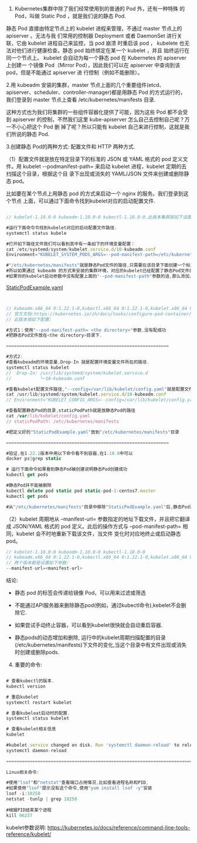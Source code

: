 1. Kubernetes集群中除了我们经常使⽤到的普通的 Pod 外，还有⼀种特殊 的 Pod，叫做 Static Pod ，就是我们说的静态 Pod.

静态 Pod 直接由特定节点上的 kubelet 进程来管理，不通过 master 节点上的 apiserver 。⽆法与我 们常⽤的控制器 Deployment 或者 DaemonSet 进⾏关联，它由 kubelet 进程⾃⼰来监控，当 pod 崩溃 时重启该 pod ， kubelete 也⽆法对他们进⾏健康检查。静态 pod 始终绑定在某⼀个 kubelet ，并且 始终运⾏在同⼀个节点上。 kubelet 会⾃动为每⼀个静态 pod 在 Kubernetes 的 apiserver 上创建⼀ 个镜像 Pod（Mirror Pod），因此我们可以在 apiserver 中查询到该 pod，但是不能通过 apiserver 进 ⾏控制（例如不能删除）。



2.⽤ kubeadm 安装的集群，master 节点上⾯的⼏个重要组件(etcd、apiserver、scheduler、controller-manager)都是⽤静态 Pod 的⽅式运⾏的， 我们登录到 master 节点上查看 /etc/kubernetes/manifests ⽬录.

这种⽅式也为我们将集群的⼀些组件容器化提供了可能，因为这些 Pod 都不会受到 apiserver 的控制，不然我们这⾥ kube-apiserver 怎么⾃⼰去控制⾃⼰呢？万⼀不⼩⼼把这个 Pod 删 掉了呢？所以只能有 kubelet ⾃⼰来进⾏控制，这就是我们所说的静态 Pod.



3.创建静态 Pod的两种方式:  配置⽂件和 HTTP 两种⽅式.

（1）配置⽂件就是放在特定⽬录下的标准的 JSON 或 YAML 格式的 pod 定义⽂件。⽤ kubelet --podmanifest-path=<the directory> 来启动 kubelet 进程，kubelet 定期的去扫描这个⽬录，根据这个⽬ 录下出现或消失的 YAML/JSON ⽂件来创建或删除静态 pod。

⽐如要在某个节点上⽤静态 pod 的⽅式来启动⼀个 nginx 的服务。我们登录到这个节点 上⾯，可以通过下⾯命令找到kubelet对应的启动配置⽂件.

```javascript

// kubelet-1.10.0-0 kubeadm-1.10.0-0 kubectl-1.10.0-0,此版本集群按如下设置 .

#运行下面命令令找到kubelet对应的启动配置⽂件路径.
systemctl status kubele

#打开如下路径⽂件我们可以看到其中有⼀条如下的环境变量配置：
cat /etc/systemd/system/kubelet.service.d/10-kubeadm.conf
Environment="KUBELET_SYSTEM_PODS_ARGS=--pod-manifest-path=/etc/kubernetes/manifests --allowprivileged=true"

#"/etc/kubernetes/manifests"就是静态Pod⽂件的路径,只需要在该⽬录下⾯创建⼀个标准的Pod的JSON或者YAML⽂件即可
#所以如果通过 kubeadm 的⽅式来安装的集群环境，对应的kubelet已经配置了静态Pod⽂件的路径.
#如果你的kubelet启动参数中没有配置上⾯的"--pod-manifest-path"参数的话,那么添加上这个参数然后重启kubelet即可.


```



[StaticPodExample.yaml](attachments/315AF00807344A9994EAE2D57657EC05StaticPodExample.yaml)



```javascript


// kubeadm.x86_64 0:1.22.1-0,kubectl.x86_64 0:1.22.1-0,kubelet.x86_64 0:1.22.1-0 
// 官方文档:https://kubernetes.io/zh/docs/tasks/configure-pod-container/static-pod/
// 此版本按如下配置:

#方式1：使用"--pod-manifest-path= <the directory>"参数,没有配成功
#把静态Pod文件放在<the directory>目录下.

==============================================================

#方式2: 
#查看kubeadm的环境变量,Drop-In 就是配置环境变量文件所在的路径.
systemctl status kubelet
//  Drop-In: /usr/lib/systemd/system/kubelet.service.d
//           └─10-kubeadm.conf

#查看kubelet配置文件路径,"--config=/var/lib/kubelet/config.yaml"就是配置文件所在位置
cat /usr/lib/systemd/system/kubelet.service.d/10-kubeadm.conf
// Environment="KUBELET_CONFIG_ARGS=--config=/var/lib/kubelet/config.yaml"

#查看配置静态Pod的目录,staticPodPath就是放静态Pod的路径
cat /var/lib/kubelet/config.yaml
// staticPodPath: /etc/kubernetes/manifests

#把定义好的"StaticPodExample.yaml"放到"/etc/kubernetes/manifests"目录

==============================================================

#验证,在1.22.1版本中用以下命令看不到容器,在1.10.0中可以
docker ps|grep static 

# 运行下面命令如果看到静态Pod被创建说明静态Pod创建成功
kubectl get pods 

#静态Pod并不能被删除
kubectl delete pod static pod static-pod-1-centos7.master
kubectl get pods 

#从"/etc/kubernetes/manifests"目录中移除"StaticPodExample.yaml"后,静态Pod消失.

```



（2）kubelet 周期地从 –manifest-url= 参数指定的地址下载⽂件，并且把它翻译成 JSON/YAML 格式的 pod 定义。此后的操作⽅式与 –pod-manifest-path= 相同，kubelet 会不时地重新下载该⽂件，当⽂件 变化时对应地终⽌或启动静态 pod。

```javascript
// kubelet-1.10.0-0 kubeadm-1.10.0-0 kubectl-1.10.0-0
// kubeadm.x86_64 0:1.22.1-0,kubectl.x86_64 0:1.22.1-0,kubelet.x86_64 0:1.22.1-0 
// 两个版本都是设置如下参数:
--manifest-url=<manifest-url>

```





结论:

- 静态 pod 的标签会传递给镜像 Pod，可以⽤来过滤或筛选

- 不能通过API服务器来删除静态pod(例如，通过kubectl命令),kebelet不会删除它.

- 如果尝试⼿动终⽌容器，可以看到kubelet很快就会⾃动重启容器.

- 静态pods的动态增加和删除, 运⾏中的kubelet周期扫描配置的⽬录(/etc/kubernetes/manifests)下⽂件的变化,当这个⽬录中有⽂件出现或消失时创建或删除pods.





4. 重要的命令:

```javascript

# 查看kubectl的版本.
kubectl version

# 重启kubelet
systemctl restart kubelet

# 查看kubeleat启动时的配置.
systemctl status kubelet

# 查看kubelet相关信息
kubelet

#kubelet.service changed on disk. Run 'systemctl daemon-reload' to reload units
systemctl daemon-reload

================================================================================
 
Linux相关命令:

#使用"lsof"和"netstat"查看端口占用情况,比如查看进程名称和PID,
#如果使用"lsof"提示没有这个命令,使用"yum install lsof -y"安装
lsof -i:10250     
netstat -tunlp | grep 10250
     
#根据PID结束某个进程
kill 96237

```





kubelet参数说明: https://kubernetes.io/docs/reference/command-line-tools-reference/kubelet/



